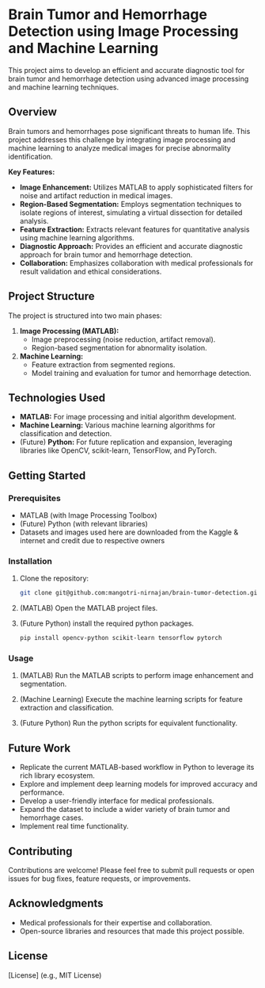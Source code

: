 # Brain Tumor and Hemorrhage Detection using Image Processing and Machine Learning

This project aims to develop an efficient and accurate diagnostic tool for brain tumor and hemorrhage detection using advanced image processing and machine learning techniques.

## Overview

Brain tumors and hemorrhages pose significant threats to human life. This project addresses this challenge by integrating image processing and machine learning to analyze medical images for precise abnormality identification.

**Key Features:**

* **Image Enhancement:** Utilizes MATLAB to apply sophisticated filters for noise and artifact reduction in medical images.
* **Region-Based Segmentation:** Employs segmentation techniques to isolate regions of interest, simulating a virtual dissection for detailed analysis.
* **Feature Extraction:** Extracts relevant features for quantitative analysis using machine learning algorithms.
* **Diagnostic Approach:** Provides an efficient and accurate diagnostic approach for brain tumor and hemorrhage detection.
* **Collaboration:** Emphasizes collaboration with medical professionals for result validation and ethical considerations.

## Project Structure

The project is structured into two main phases:

1.  **Image Processing (MATLAB):**
    * Image preprocessing (noise reduction, artifact removal).
    * Region-based segmentation for abnormality isolation.
2.  **Machine Learning:**
    * Feature extraction from segmented regions.
    * Model training and evaluation for tumor and hemorrhage detection.

## Technologies Used

* **MATLAB:** For image processing and initial algorithm development.
* **Machine Learning:** Various machine learning algorithms for classification and detection.
* (Future) **Python:** For future replication and expansion, leveraging libraries like OpenCV, scikit-learn, TensorFlow, and PyTorch.

## Getting Started

### Prerequisites

* MATLAB (with Image Processing Toolbox)
* (Future) Python (with relevant libraries)
* Datasets and images used here are downloaded from the Kaggle & internet and credit due to respective owners

### Installation

1.  Clone the repository:

    ```bash
    git clone git@github.com:mangotri-nirnajan/brain-tumor-detection.git
    ```

2.  (MATLAB) Open the MATLAB project files.

3.  (Future Python) install the required python packages.

    ```bash
    pip install opencv-python scikit-learn tensorflow pytorch
    ```

### Usage

1.  (MATLAB) Run the MATLAB scripts to perform image enhancement and segmentation.

2.  (Machine Learning) Execute the machine learning scripts for feature extraction and classification.

3.  (Future Python) Run the python scripts for equivalent functionality.

## Future Work

* Replicate the current MATLAB-based workflow in Python to leverage its rich library ecosystem.
* Explore and implement deep learning models for improved accuracy and performance.
* Develop a user-friendly interface for medical professionals.
* Expand the dataset to include a wider variety of brain tumor and hemorrhage cases.
* Implement real time functionality.

## Contributing

Contributions are welcome! Please feel free to submit pull requests or open issues for bug fixes, feature requests, or improvements.

## Acknowledgments

* Medical professionals for their expertise and collaboration.
* Open-source libraries and resources that made this project possible.

## License

[License] (e.g., MIT License)
